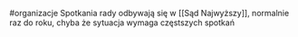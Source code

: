 #organizacje 
Spotkania rady odbywają się w [[Sąd Najwyższy]], normalnie raz do roku, chyba że sytuacja wymaga częstszych spotkań
